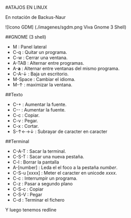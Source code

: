 #ATAJOS EN LINUX

En notación de Backus-Naur


![Icono GDM] (./imagenes/sgdm.png Viva Gnome 3 Shell)

##GNOME (3 shell)

- M : Panel lateral
- C-q : Quitar un programa. 
- C-w : Cerrar una ventana. 
- A-TAB : Alternar entre programas. 
- A-__a__ : Alternar entre ventanas del mismo programa.
- C-A-↓ : Baja un escritorio.
- M-Space : Cambiar el idioma.
- M-↑ : maximizar la ventana.


##Texto

- C-+ : Aumentar la fuente.
- C-- : Aumentar la fuente.
- C-c : Copiar.
- C-v : Pegar.
- C-x : Cortar.
- S-↑←→↓ : Subrayar de caracter en caracter

##Terminal

* C-A-T 	   : Sacar la terminal.
* C-S-T 	   : Sacar una nueva pestaña.
* C-l 		   : Borrar la pantalla
* A-[number]   : Leda el el foco a la pestaña _number_.
* C-S-u [xxxx] : Meter el caracter en unicode  _xxxx_.
* C-c : Interrumpir un programa. 
* C-z : Pasar a segundo plano
* C-S-c : Copiar
* C-S-V : Pegar 
* C-d : Terminar el fichero

Y luego tenemos redline
